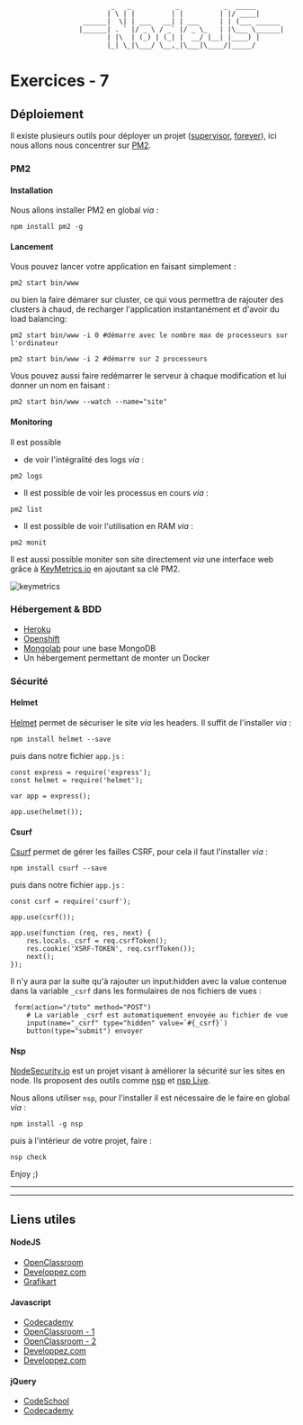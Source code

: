 				             _   _           _           _  _____       
				            | \ | |         | |         | |/ ____|      
				      ______|  \| | ___   __| | ___     | | (___ ______ 
				     |______| . ` |/ _ \ / _` |/ _ \_   | |\___ \______|
				            | |\  | (_) | (_| |  __/ |__| |____) |      
				            |_| \_|\___/ \__,_|\___|\____/|_____/       
                                                    
                                                    
                                                    
# Exercices - 7

## Déploiement

Il existe plusieurs outils pour déployer un projet ([supervisor](https://github.com/petruisfan/node-supervisor), [forever](https://github.com/foreverjs/forever)), ici nous allons nous concentrer sur [PM2](https://github.com/Unitech/pm2).

### PM2

#### Installation 

Nous allons installer PM2 en global _via_ : 

```
npm install pm2 -g
```

#### Lancement 

Vous pouvez lancer votre application en faisant simplement : 

```
pm2 start bin/www 
```

ou bien la faire démarer sur cluster, ce qui vous permettra de rajouter des clusters à chaud, de recharger l'application instantanément et d'avoir du load balancing: 

```
pm2 start bin/www -i 0 #démarre avec le nombre max de processeurs sur l'ordinateur 

pm2 start bin/www -i 2 #démarre sur 2 processeurs
```

Vous pouvez aussi faire redémarrer le serveur à chaque modification et lui donner un nom en faisant : 

```
pm2 start bin/www --watch --name="site"
```

#### Monitoring 

Il est possible 

* de voir l'intégralité des logs _via_ : 

```
pm2 logs 
```

* Il est possible de voir les processus en cours _via_ : 

```
pm2 list
```

* Il est possible de voir l'utilisation en RAM _via_ : 

```
pm2 monit 
```

Il est aussi possible moniter son site directement _via_ une interface web grâce à [KeyMetrics.io](https://keymetrics.io/) en ajoutant sa clé PM2. 


![keymetrics](https://keymetrics.io/assets/images/application-demo.png)


### Hébergement & BDD  

* [Heroku](https://www.heroku.com/)
* [Openshift](https://www.openshift.com/)
* [Mongolab](https://mlab.com/) pour une base MongoDB
* Un hébergement permettant de monter un Docker

### Sécurité 

#### Helmet 

[Helmet](https://github.com/helmetjs/helmet) permet de sécuriser le site _via_ les headers. Il suffit de l'installer _via_ : 

```
npm install helmet --save
```

puis dans notre fichier `app.js` : 

```
const express = require('express');
const helmet = require('helmet');

var app = express();

app.use(helmet());
```

#### Csurf

[Csurf](https://github.com/expressjs/csurf) permet de gérer les failles CSRF, pour cela il faut l'installer _via_ : 

```
npm install csurf --save
```

puis dans notre fichier `app.js` : 

```
const csrf = require('csurf');

app.use(csrf());

app.use(function (req, res, next) {
    res.locals._csrf = req.csrfToken();
    res.cookie('XSRF-TOKEN', req.csrfToken());
    next();
});
```

Il n'y aura par la suite qu'à rajouter un input:hidden avec la value contenue dans la variable `_csrf` dans les formulaires de nos fichiers de vues : 

```
 form(action="/toto" method="POST")
 	# La variable _csrf est automatiquement envoyée au fichier de vue
    input(name="_csrf" type="hidden" value=`#{_csrf}`)
    button(type="submit") envoyer
```

#### Nsp 

[NodeSecurity.io](https://nodesecurity.io/) est un projet visant à améliorer la sécurité sur les sites en node. Ils proposent des outils comme [nsp](https://nodesecurity.io/opensource) et [nsp Live](https://nodesecurity.io/services). 

Nous allons utiliser `nsp`, pour l'installer il est nécessaire de le faire en global _via_ : 
```
npm install -g nsp 
```

puis à l'intérieur de votre projet, faire : 
```
nsp check
```

Enjoy ;) 
__________
__________

## Liens utiles 

#### NodeJS

* [OpenClassroom](https://openclassrooms.com/courses/des-applications-ultra-rapides-avec-node-js)
* [Developpez.com](http://nodejs.developpez.com/tutoriels/javascript/node-js-livre-debutant/)
* [Grafikart](http://www.grafikart.fr/tutoriels/nodejs/nodejs-socketio-tchat-366)

#### Javascript

* [Codecademy](https://www.codecademy.com/tracks/javascript)
* [OpenClassroom - 1](https://openclassrooms.com/courses/tout-sur-le-javascript)
* [OpenClassroom - 2](https://openclassrooms.com/courses/dynamisez-vos-sites-web-avec-javascript)
* [Developpez.com](http://javascript.developpez.com/cours/)
* [Developpez.com](http://javascript.developpez.com/cours/)

#### jQuery

* [CodeSchool](https://www.codeschool.com/courses/try-jquery)
* [Codecademy](https://www.codecademy.com/tracks/jquery)
